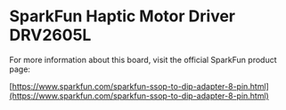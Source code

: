# SparkFun Haptic Motor Driver DRV2605L

For more information about this board, visit the official SparkFun product page:

[https://www.sparkfun.com/sparkfun-ssop-to-dip-adapter-8-pin.html](https://www.sparkfun.com/sparkfun-ssop-to-dip-adapter-8-pin.html) 